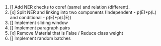 1. [] Add NER checks to coref (same) and relation (different).
2. [x] Split NER and linking into two components (Independent - p(E)*p(L) and conditional - p(E)*p(L|E))
3. [] Implement sliding window
4. [] Implement paragraph pairs
5. [x] Remove Material that is False / Reduce class weight
6. [] Implement random batches